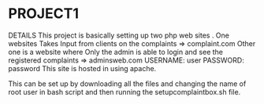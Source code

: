 # PROJECT1
DETAILS
This project is basically setting up two php web sites .
One websites Takes Input from clients on the complaints => complaint.com
Other one is a website where Only the admin is able to login and see the registered complaints => adminsweb.com
USERNAME: user
PASSWORD: password
This site is hosted in using apache.

This can be set up by downloading all the files and changing the name of root user in bash script and then running the setupcomplaintbox.sh file. 

